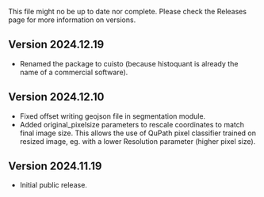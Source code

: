 This file might no be up to date nor complete. Please check the Releases page for more information on versions.

## Version 2024.12.19
- Renamed the package to cuisto (because histoquant is already the name of a commercial software).

## Version 2024.12.10
- Fixed offset writing geojson file in segmentation module.
- Added original_pixelsize parameters to rescale coordinates to match final image size. This allows the use of QuPath pixel classifier trained on resized image, eg. with a lower Resolution parameter (higher pixel size).

## Version 2024.11.19
- Initial public release.